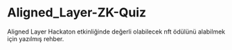 # Aligned_Layer-ZK-Quiz
Aligned Layer Hackaton etkinliğinde değerli olabilecek nft ödülünü alabilmek için yazılmış rehber.

